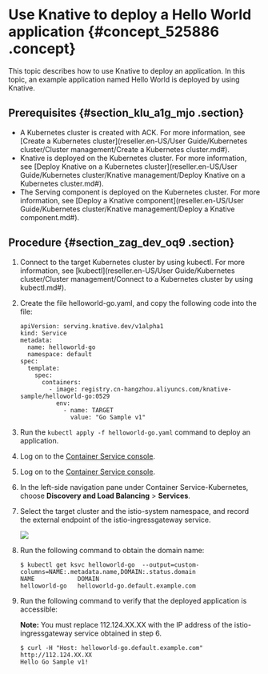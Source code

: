 # Use Knative to deploy a Hello World application {#concept_525886 .concept}

This topic describes how to use Knative to deploy an application. In this topic, an example application named Hello World is deployed by using Knative.

## Prerequisites {#section_klu_a1g_mjo .section}

-   A Kubernetes cluster is created with ACK. For more information, see [Create a Kubernetes cluster](reseller.en-US/User Guide/Kubernetes cluster/Cluster management/Create a Kubernetes cluster.md#).
-   Knative is deployed on the Kubernetes cluster. For more information, see [Deploy Knative on a Kubernetes cluster](reseller.en-US/User Guide/Kubernetes cluster/Knative management/Deploy Knative on a Kubernetes cluster.md#).
-   The Serving component is deployed on the Kubernetes cluster. For more information, see [Deploy a Knative component](reseller.en-US/User Guide/Kubernetes cluster/Knative management/Deploy a Knative component.md#).

## Procedure {#section_zag_dev_oq9 .section}

1.  Connect to the target Kubernetes cluster by using kubectl. For more information, see [kubectl](reseller.en-US/User Guide/Kubernetes cluster/Cluster management/Connect to a Kubernetes cluster by using kubectl.md#).
2.  Create the file helloworld-go.yaml, and copy the following code into the file:

    ``` {#codeblock_tez_w80_ehb}
    apiVersion: serving.knative.dev/v1alpha1
    kind: Service
    metadata:
      name: helloworld-go
      namespace: default
    spec:
      template:
        spec:
          containers:
            - image: registry.cn-hangzhou.aliyuncs.com/knative-sample/helloworld-go:0529
              env:
                - name: TARGET
                  value: "Go Sample v1"
    ```

3.  Run the `kubectl apply -f helloworld-go.yaml` command to deploy an application.
4.  Log on to the [Container Service console](https://cs.console.aliyun.com/).
5.  Log on to the [Container Service console](https://partners-intl.console.aliyun.com/#/cs).
6.  In the left-side navigation pane under Container Service-Kubernetes, choose **Discovery and Load Balancing** \> **Services**.
7.  Select the target cluster and the istio-system namespace, and record the external endpoint of the istio-ingressgateway service.

    ![](http://static-aliyun-doc.oss-cn-hangzhou.aliyuncs.com/assets/img/474495/156143093348926_en-US.png)

8.  Run the following command to obtain the domain name:

    ``` {#codeblock_x5b_xal_t36}
    $ kubectl get ksvc helloworld-go  --output=custom-columns=NAME:.metadata.name,DOMAIN:.status.domain
    NAME            DOMAIN
    helloworld-go   helloworld-go.default.example.com
    ```

9.  Run the following command to verify that the deployed application is accessible:

    **Note:** You must replace 112.124.XX.XX with the IP address of the istio-ingressgateway service obtained in step 6.

    ``` {#codeblock_lt9_o8j_7e5}
    $ curl -H "Host: helloworld-go.default.example.com" http://112.124.XX.XX
    Hello Go Sample v1!
    ```


